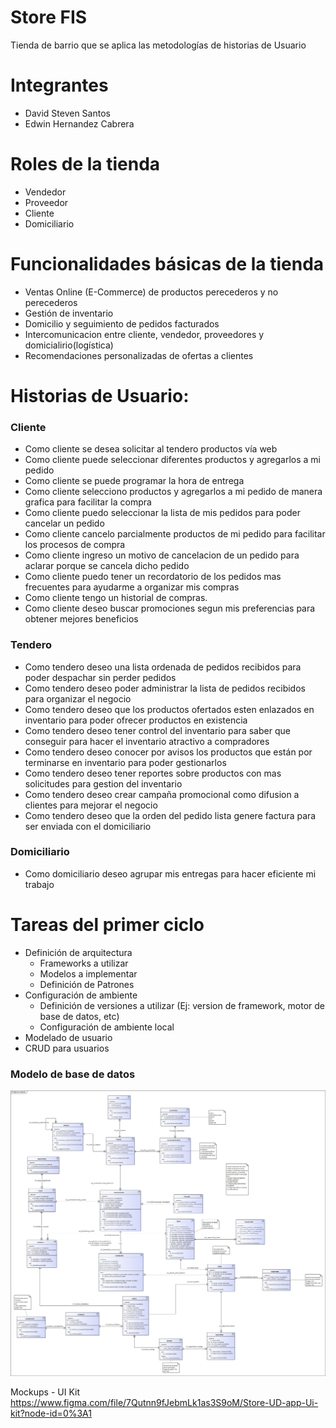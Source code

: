 # Store FIS
Tienda de barrio que se aplica las metodologías de historias de Usuario

# Integrantes
* David Steven Santos 
* Edwin Hernandez Cabrera

# Roles de la tienda
* Vendedor
* Proveedor
* Cliente
* Domiciliario

# Funcionalidades básicas de la tienda
* Ventas Online (E-Commerce) de productos perecederos y no perecederos
* Gestión de inventario
* Domicilio y seguimiento de pedidos facturados
* Intercomunicacion entre cliente, vendedor, proveedores y domicialirio(logística)
* Recomendaciones personalizadas de ofertas a clientes

# Historias de Usuario:

### Cliente 
* Como cliente se desea solicitar al tendero productos vía web
* Como cliente puede seleccionar diferentes productos y agregarlos a mi pedido
* Como cliente se puede programar la hora de entrega
* Como cliente selecciono productos y agregarlos a mi pedido de manera grafica para facilitar la compra
* Como cliente puedo seleccionar la lista de mis pedidos para poder cancelar un pedido
* Como cliente cancelo parcialmente productos de mi pedido para facilitar los procesos de compra
* Como cliente ingreso un motivo de cancelacion de un pedido para aclarar porque se cancela dicho pedido
* Como cliente puedo tener un recordatorio de los pedidos mas frecuentes para ayudarme a organizar mis compras
* Como cliente tengo un historial de compras.
* Como cliente deseo buscar promociones segun mis preferencias para obtener mejores beneficios

### Tendero
* Como tendero deseo una lista ordenada de pedidos recibidos para poder despachar sin perder pedidos 
* Como tendero deseo poder administrar la lista de pedidos recibidos para organizar el negocio
* Como tendero deseo que los productos ofertados esten enlazados en inventario para poder ofrecer productos en existencia
* Como tendero deseo tener control del inventario para saber que conseguir para hacer el inventario atractivo a compradores
* Como tendero deseo conocer por avisos los productos que están por terminarse en inventario para poder gestionarlos
* Como tendero deseo tener reportes sobre productos con mas solicitudes para gestion del inventario
* Como tendero deseo crear campaña promocional como difusion a clientes para mejorar el negocio
* Como tendero deseo que la orden del pedido lista genere factura para ser enviada con el domiciliario

### Domiciliario
* Como domiciliario deseo agrupar mis entregas para hacer eficiente mi trabajo


# Tareas del primer ciclo
* Definición de arquitectura
  - Frameworks a utilizar 
  - Modelos a implementar
  - Definición de Patrones
* Configuración de ambiente
  - Definición de versiones a utilizar (Ej: version de framework, motor de base de datos, etc)
  - Configuración de ambiente local
* Modelado de usuario
* CRUD para usuarios

### Modelo de base de datos 
![Diagrama DB](Diagramarelacional.png)


Mockups - UI Kit
https://www.figma.com/file/7Qutnn9fJebmLk1as3S9oM/Store-UD-app-Ui-kit?node-id=0%3A1
